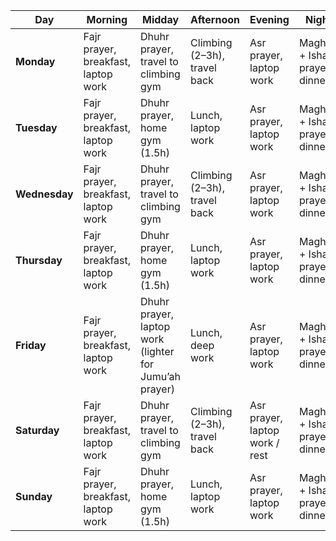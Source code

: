 | Day           | Morning                             | Midday                                                 | Afternoon                    | Evening                        | Night                          |
| ------------- | ----------------------------------- | ------------------------------------------------------ | ---------------------------- | ------------------------------ | ------------------------------ |
| **Monday**    | Fajr prayer, breakfast, laptop work | Dhuhr prayer, travel to climbing gym                   | Climbing (2–3h), travel back | Asr prayer, laptop work        | Maghrib + Isha prayers, dinner |
| **Tuesday**   | Fajr prayer, breakfast, laptop work | Dhuhr prayer, home gym (1.5h)                          | Lunch, laptop work           | Asr prayer, laptop work        | Maghrib + Isha prayers, dinner |
| **Wednesday** | Fajr prayer, breakfast, laptop work | Dhuhr prayer, travel to climbing gym                   | Climbing (2–3h), travel back | Asr prayer, laptop work        | Maghrib + Isha prayers, dinner |
| **Thursday**  | Fajr prayer, breakfast, laptop work | Dhuhr prayer, home gym (1.5h)                          | Lunch, laptop work           | Asr prayer, laptop work        | Maghrib + Isha prayers, dinner |
| **Friday**    | Fajr prayer, breakfast, laptop work | Dhuhr prayer, laptop work (lighter for Jumu’ah prayer) | Lunch, deep work             | Asr prayer, laptop work        | Maghrib + Isha prayers, dinner |
| **Saturday**  | Fajr prayer, breakfast, laptop work | Dhuhr prayer, travel to climbing gym                   | Climbing (2–3h), travel back | Asr prayer, laptop work / rest | Maghrib + Isha prayers, dinner |
| **Sunday**    | Fajr prayer, breakfast, laptop work | Dhuhr prayer, home gym (1.5h)                          | Lunch, laptop work           | Asr prayer, laptop work        | Maghrib + Isha prayers, dinner |
